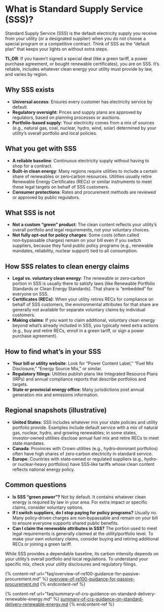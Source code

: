 # What is Standard Supply Service (SSS)?

Standard Supply Service (SSS) is the default electricity supply you receive from your utility (or a designated supplier) when you do not choose a special program or a competitive contract. Think of SSS as the “default plan” that keeps your lights on without extra steps.

**TL;DR**: If you haven’t signed a special deal (like a green tariff, a power purchase agreement, or bought renewable certificates), you are on SSS. It’s reliable, includes whatever clean energy your utility must provide by law, and varies by region.

## Why SSS exists

* **Universal access**: Ensures every customer has electricity service by default.
* **Regulatory oversight**: Prices and supply plans are approved by regulators, based on planning processes or auctions.
* **Portfolio-based supply**: Your electricity comes from a mix of sources (e.g., natural gas, coal, nuclear, hydro, wind, solar) determined by your utility’s overall portfolio and local policies.

## What you get with SSS

* **A reliable baseline**: Continuous electricity supply without having to shop for a contract.
* **Built‑in clean energy**: Many regions require utilities to include a certain share of renewables or zero‑carbon resources. Utilities usually retire Renewable Energy Certificates (RECs) or similar instruments to meet these legal targets on behalf of SSS customers.
* **Consumer protections**: Rates and procurement methods are reviewed or approved by public regulators.

## What SSS is not

* **Not a custom “green” product**: The clean content reflects your utility’s overall portfolio and legal requirements, not your voluntary choices.
* **Not fully opt‑out for policy charges**: Some costs (often called non‑bypassable charges) remain on your bill even if you switch suppliers, because they fund public policy programs (e.g., renewable mandates, reliability, nuclear support) tied to all consumption.

## How SSS relates to clean energy claims

* **Legal vs. voluntary clean energy**: The renewable or zero‑carbon portion in SSS is usually there to satisfy laws (like Renewable Portfolio Standards or Clean Energy Standards). That share is “embedded” for everyone on SSS.
* **Certificates (RECs)**: When your utility retires RECs for compliance on behalf of SSS customers, the environmental attributes for that share are generally not available for separate voluntary claims by individual customers.
* **Making claims**: If you want to claim additional, voluntary clean energy beyond what’s already included in SSS, you typically need extra actions (e.g., buy and retire RECs, enroll in a green tariff, or sign a power purchase agreement).

## How to find what’s in your SSS

* **Your bill or utility website**: Look for “Power Content Label,” “Fuel Mix Disclosure,” “Energy Source Mix,” or similar.
* **Regulatory filings**: Utilities publish plans like Integrated Resource Plans (IRPs) and annual compliance reports that describe portfolios and targets.
* **State or provincial energy office**: Many jurisdictions post annual generation mix and emissions information.

## Regional snapshots (illustrative)

* **United States**: SSS includes whatever mix your state policies and utility portfolio provide. Examples include default service with a mix of natural gas, nuclear, hydro, and growing renewables; in some states, investor‑owned utilities disclose annual fuel mix and retire RECs to meet state mandates.
* **Canada**: Provinces with Crown utilities (e.g., hydro‑dominant portfolios) often have high shares of zero‑carbon electricity in standard service.
* **Europe**: Countries with state‑owned or regulated suppliers (e.g., hydro‑ or nuclear‑heavy portfolios) have SSS‑like tariffs whose clean content reflects national energy policy.

## Common questions

* **Is SSS “green power”?** Not by default. It contains whatever clean energy is required by law in your area. For extra impact or specific claims, consider voluntary options.
* **If I switch suppliers, do I stop paying for policy programs?** Usually no. Many policy‑driven charges are non‑bypassable and remain on your bill to ensure everyone supports shared public benefits.
* **Can I claim the renewable attributes in SSS?** The portion used to meet legal requirements is generally claimed at the utility/portfolio level. To make your own voluntary claims, consider buying and retiring additional RECs or joining a green tariff.

While SSS provides a dependable baseline, its carbon intensity depends on your utility’s overall portfolio and local regulations. To understand your specific mix, check your utility disclosures and regulatory filings.

{% content-ref url="faq/overview-of-re100-guidance-for-passive-procurement.md" %}
[overview-of-re100-guidance-for-passive-procurement.md](faq/overview-of-re100-guidance-for-passive-procurement.md)
{% endcontent-ref %}

{% content-ref url="faq/summary-of-crs-guidance-on-standard-delivery-renewable-energy.md" %}
[summary-of-crs-guidance-on-standard-delivery-renewable-energy.md](faq/summary-of-crs-guidance-on-standard-delivery-renewable-energy.md)
{% endcontent-ref %}
